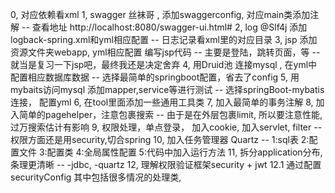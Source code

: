 0, 对应依赖看xml
1, swagger 丝袜哥 , 添加swaggerconfig, 对应main类添加注解    -- 查看地址 http://localhost:8080/swagger-ui.html#
2, log  @Slf4j  添加logback-spring.xml和yml相应配置        -- 日志记录看xml里的对应目录
3, jsp  添加资源文件夹webapp, yml相应配置 编写jsp代码        -- 主要是登陆，跳转页面，等  -- 就当是复习一下jsp吧，最终我还是决定舍弃
4, 用Druid池 连接mysql , 在yml中配置相应数据库数据           -- 选择最简单的springboot配置，省去了config
5, 用mybaits访问mysql  添加mapper,service等进行测试         -- 选择springBoot-mybatis连接， 配置yml
6, 在tool里面添加一些通用工具类
7, 加入最简单的事务注解
8, 加入简单的pagehelper，注意包裹搜索                     -- 由于是在外层包裹limit, 所以要注意性能, 过万搜索估计有影响
9, 权限处理，单点登录， 加入cookie, 加入servlet, filter   -- 权限方面还是用security,切合spring
10, 加入任务管理器 Quartz                                -- 1:sql表  2:配置文件  3:配置类  4:全局属性配置  5:代码中加入运行方法
11, 拆分application分布, 条理更清晰                      --  -jdbc, -quartz
12, 理解权限验证框架security + jwt 
	12.1  通过配置securityConfig  其中包括很多情况的处理类, 